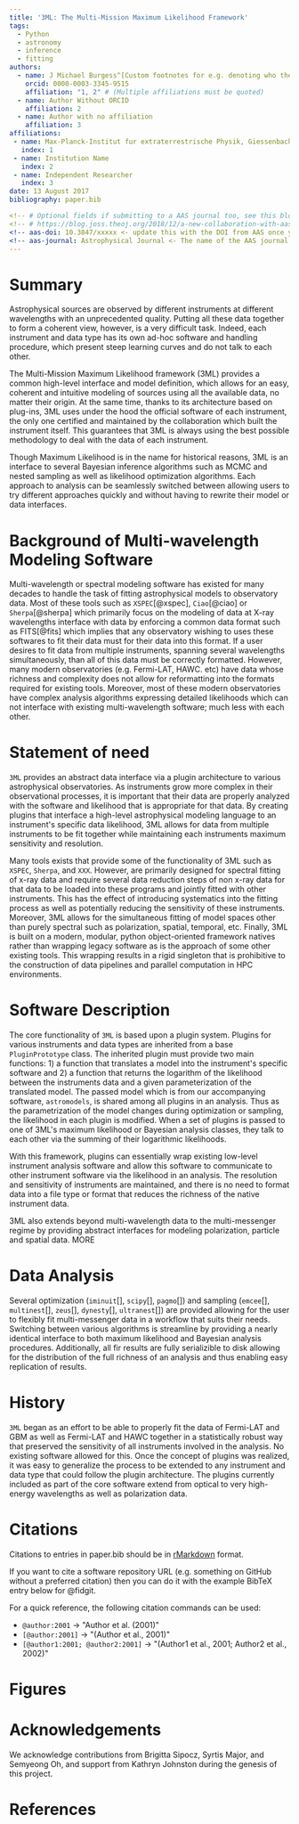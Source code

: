 ```yaml
---
title: '3ML: The Multi-Mission Maximum Likelihood Framework'
tags:
  - Python
  - astronomy
  - inference
  - fitting
authors:
  - name: J Michael Burgess^[Custom footnotes for e.g. denoting who the corresponding author is can be included like this.]
    orcid: 0000-0003-3345-9515
    affiliation: "1, 2" # (Multiple affiliations must be quoted)
  - name: Author Without ORCID
    affiliation: 2
  - name: Author with no affiliation
    affiliation: 3
affiliations:
 - name: Max-Planck-Institut fur extraterrestrische Physik, Giessenbachstrasse 1, D-85748 Garching, Germany
   index: 1
 - name: Institution Name
   index: 2
 - name: Independent Researcher
   index: 3
date: 13 August 2017
bibliography: paper.bib

<!-- # Optional fields if submitting to a AAS journal too, see this blog post: -->
<!-- # https://blog.joss.theoj.org/2018/12/a-new-collaboration-with-aas-publishing -->
<!-- aas-doi: 10.3847/xxxxx <- update this with the DOI from AAS once you know it. -->
<!-- aas-journal: Astrophysical Journal <- The name of the AAS journal. -->
---
```


# Summary

Astrophysical sources are observed by different instruments at
different wavelengths with an unprecedented quality. Putting all these
data together to form a coherent view, however, is a very difficult
task. Indeed, each instrument and data type has its own ad-hoc
software and handling procedure, which present steep learning curves
and do not talk to each other.

The Multi-Mission Maximum Likelihood framework (3ML) provides a common
high-level interface and model definition, which allows for an easy,
coherent and intuitive modeling of sources using all the available
data, no matter their origin. At the same time, thanks to its
architecture based on plug-ins, 3ML uses under the hood the official
software of each instrument, the only one certified and maintained by
the collaboration which built the instrument itself. This guarantees
that 3ML is always using the best possible methodology to deal with
the data of each instrument.

Though Maximum Likelihood is in the name for historical reasons, 3ML
is an interface to several Bayesian inference algorithms such as MCMC
and nested sampling as well as likelihood optimization
algorithms. Each approach to analysis can be seamlessly switched
between allowing users to try different approaches quickly and without
having to rewrite their model or data interfaces.

# Background of Multi-wavelength Modeling Software

Multi-wavelength or spectral modeling software has existed for many
decades to handle the task of fitting astrophysical models to
observatory data. Most of these tools such as `XSPEC`[@xspec], `Ciao`[@ciao] or
`Sherpa`[@sherpa] which primarily focus on the modeling of data at X-ray
wavelengths interface with data by enforcing a common data format such
as FITS[@fits] which implies that any observatory wishing to uses these
softwares to fit their data must for their data into this format. If a
user desires to fit data from multiple instruments, spanning several
wavelengths simultaneously, than all of this data must be correctly
formatted. However, many modern observatories (e.g. Fermi-LAT,
HAWC. etc) have data whose richness and complexity does not allow for
reformatting into the formats required for existing tools. Moreover,
most of these modern observatories have complex analysis algorithms
expressing detailed likelihoods which can not interface with existing
multi-wavelength software; much less with each other.

# Statement of need

`3ML` provides an abstract data interface via a plugin architecture to
various astrophysical observatories. As instruments grow more complex
in their observational processes, it is important that their data are
properly analyzed with the software and likelihood that is appropriate
for that data. By creating plugins that interface a high-level
astrophysical modeling language to an instrument's specific data
likelihood, 3ML allows for data from multiple instruments to be fit
together while maintaining each instruments maximum sensitivity and
resolution.

Many tools exists that provide some of the functionality of 3ML such
as `XSPEC`, `Sherpa`, and `XXX`. However, are primarily designed for
spectral fitting of x-ray data and require several data reduction
steps of non x-ray data for that data to be loaded into these programs
and jointly fitted with other instruments. This has the effect of
introducing systematics into the fitting process as well as
potentially reducing the sensitivity of these instruments. Moreover,
3ML allows for the simultaneous fitting of model spaces other than
purely spectral such as polarization, spatial, temporal, etc. Finally,
3ML is built on a modern, modular, python object-oriented framework
natives rather than wrapping legacy software as is the approach of
some other existing tools. This wrapping results in a rigid singleton
that is prohibitive to the construction of data pipelines and parallel
computation in HPC environments.

# Software Description
The core functionality of `3ML` is based upon a plugin system. Plugins
for various instruments and data types are inherited from a base
`PluginPrototype` class. The inherited plugin must provide two main
functions: 1) a function that translates a model into the instrument's
specific software and 2) a function that returns the logarithm of the
likelihood between the instruments data and a given parameterization
of the translated model. The passed model which is from our
accompanying software, `astromodels`, is shared among all plugins in
an analysis. Thus as the parametrization of the model changes during
optimization or sampling, the likelihood in each plugin is
modified. When a set of plugins is passed to one of 3ML's maximum
likelihood or Bayesian analysis classes, they talk to each other via
the summing of their logarithmic likelihoods.
	
With this framework, plugins can essentially wrap existing low-level
instrument analysis software and allow this software to communicate to
other instrument software via the likelihood in an analysis. The
resolution and sensitivity of instruments are maintained, and there is
no need to format data into a file type or format that reduces the
richness of the native instrument data. 

3ML also extends beyond multi-wavelength data to the multi-messenger
regime by providing abstract interfaces for modeling polarization,
particle and spatial data. MORE


# Data Analysis
Several optimization (`iminuit`[], `scipy`[], `pagmo`[]) and sampling
(`emcee`[], `multinest`[], `zeus`[], `dynesty`[], `ultranest`[]) are
provided allowing for the user to flexibly fit multi-messenger data in
a workflow that suits their needs. Switching between various
algorithms is streamline by providing a nearly identical interface to
both maximum likelihood and Bayesian analysis
procedures. Additionally, all fir results are fully serializible to
disk allowing for the distribution of the full richness of an analysis
and thus enabling easy replication of results.


# History
`3ML` began as an effort to be able to properly fit the data of
Fermi-LAT and GBM as well as Fermi-LAT and HAWC together in a
statistically robust way that preserved the sensitivity of all
instruments involved in the analysis. No existing software allowed for
this. Once the concept of plugins was realized, it was easy to
generalize the process to be extended to any instrument and data type
that could follow the plugin architecture. The plugins currently
included as part of the core software extend from optical to very
high-energy wavelengths as well as polarization data.



# Citations

Citations to entries in paper.bib should be in
[rMarkdown](http://rmarkdown.rstudio.com/authoring_bibliographies_and_citations.html)
format.

If you want to cite a software repository URL (e.g. something on GitHub without a preferred
citation) then you can do it with the example BibTeX entry below for @fidgit.

For a quick reference, the following citation commands can be used:
- `@author:2001`  ->  "Author et al. (2001)"
- `[@author:2001]` -> "(Author et al., 2001)"
- `[@author1:2001; @author2:2001]` -> "(Author1 et al., 2001; Author2 et al., 2002)"


# Figures

<!-- Figures can be included like this: -->
<!-- ![Caption for example figure.\label{fig:example}](figure.png) -->
<!-- and referenced from text using \autoref{fig:example}. -->

<!-- Figure sizes can be customized by adding an optional second parameter: -->
<!-- ![Caption for example figure.](figure.png){ width=20% } -->

# Acknowledgements

We acknowledge contributions from Brigitta Sipocz, Syrtis Major, and Semyeong
Oh, and support from Kathryn Johnston during the genesis of this project.

# References
